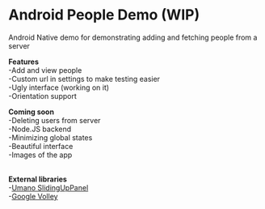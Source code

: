 # Android People Demo (WIP)

Android Native demo for demonstrating adding and fetching people from a server<br>

<b>Features</b><br>
-Add and view people<br>
-Custom url in settings to make testing easier<br>
-Ugly interface (working on it)<br>
-Orientation support<br>


<b>Coming soon</b><br>
-Deleting users from server<br>
-Node.JS backend<br>
-Minimizing global states<br>
-Beautiful interface<br>
-Images of the app<br>
<br>

<b>External libraries</b><br>
-[Umano SlidingUpPanel](https://github.com/umano/AndroidSlidingUpPanel)<br>
-[Google Volley](https://github.com/google/volley)
